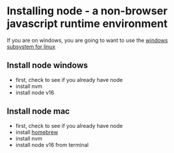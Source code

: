 # Installing node - a non-browser javascript runtime environment

If you are on windows, you are going to want to use the [windows subsystem for linux](https://docs.microsoft.com/en-us/windows/wsl/install)

## Install node windows

- first, check to see if you already have node
- install nvm
- install node v16

## Install node mac

- first, check to see if you already have node
- install [homebrew](https://brew.sh/)
- install nvm
- install node v16 from terminal